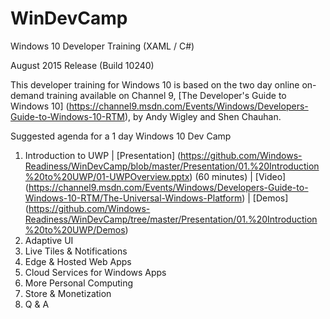 # WinDevCamp
Windows 10 Developer Training (XAML / C#)

August 2015 Release (Build 10240)

This developer training for Windows 10 is based on the two day online on-demand training available on Channel 9, [The Developer's Guide to Windows 10] (https://channel9.msdn.com/Events/Windows/Developers-Guide-to-Windows-10-RTM), by Andy Wigley and Shen Chauhan.

Suggested agenda for a 1 day Windows 10 Dev Camp

1. Introduction to UWP | [Presentation] (https://github.com/Windows-Readiness/WinDevCamp/blob/master/Presentation/01.%20Introduction%20to%20UWP/01-UWPOverview.pptx) \(60 minutes\) | [Video] (https://channel9.msdn.com/Events/Windows/Developers-Guide-to-Windows-10-RTM/The-Universal-Windows-Platform) | [Demos] (https://github.com/Windows-Readiness/WinDevCamp/tree/master/Presentation/01.%20Introduction%20to%20UWP/Demos)
2. Adaptive UI
3. Live Tiles & Notifications
4. Edge & Hosted Web Apps
5. Cloud Services for Windows Apps
6. More Personal Computing
7. Store & Monetization
8. Q & A
